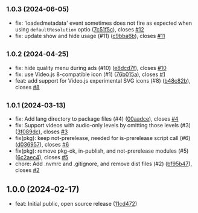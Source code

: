 ## <small>1.0.3 (2024-06-05)</small>

* fix: 'loadedmetadata' event sometimes does not fire as expected when using `defaultResolution` optio ([7c51f5c](https://github.com/videojs/videojs-contrib-quality-menu/commit/7c51f5c)), closes [#12](https://github.com/videojs/videojs-contrib-quality-menu/issues/12)
* fix: update show and hide usage (#11) ([c9bba6b](https://github.com/videojs/videojs-contrib-quality-menu/commit/c9bba6b)), closes [#11](https://github.com/videojs/videojs-contrib-quality-menu/issues/11)



## <small>1.0.2 (2024-04-25)</small>

* fix: hide quality menu during ads (#10) ([e8dcd7f](https://github.com/videojs/videojs-contrib-quality-menu/commit/e8dcd7f)), closes [#10](https://github.com/videojs/videojs-contrib-quality-menu/issues/10)
* fix: use Video.js 8-compatible icon (#1) ([76b015a](https://github.com/videojs/videojs-contrib-quality-menu/commit/76b015a)), closes [#1](https://github.com/videojs/videojs-contrib-quality-menu/issues/1)
* feat: add support for Video.js experimental SVG icons (#8) ([b48c82b](https://github.com/videojs/videojs-contrib-quality-menu/commit/b48c82b)), closes [#8](https://github.com/videojs/videojs-contrib-quality-menu/issues/8)



## <small>1.0.1 (2024-03-13)</small>

* fix: Add lang directory to package files (#4) ([00aadce](https://github.com/videojs/videojs-contrib-quality-menu/commit/00aadce)), closes [#4](https://github.com/videojs/videojs-contrib-quality-menu/issues/4)
* fix: Support videos with audio-only levels by omitting those levels (#3) ([3f089dc](https://github.com/videojs/videojs-contrib-quality-menu/commit/3f089dc)), closes [#3](https://github.com/videojs/videojs-contrib-quality-menu/issues/3)
* fix(pkg): keep not-prerelease, needed for is-prerelease script call (#6) ([d036957](https://github.com/videojs/videojs-contrib-quality-menu/commit/d036957)), closes [#6](https://github.com/videojs/videojs-contrib-quality-menu/issues/6)
* fix(pkg): remove pkg-ok, in-publish, and not-prerelease modules (#5) ([6c2aec4](https://github.com/videojs/videojs-contrib-quality-menu/commit/6c2aec4)), closes [#5](https://github.com/videojs/videojs-contrib-quality-menu/issues/5)
* chore: Add .nvmrc and .gitignore, and remove dist files (#2) ([bf95b47](https://github.com/videojs/videojs-contrib-quality-menu/commit/bf95b47)), closes [#2](https://github.com/videojs/videojs-contrib-quality-menu/issues/2)



## 1.0.0 (2024-02-17)

* feat: Initial public, open source release ([11cd472](https://github.com/videojs/videojs-contrib-quality-menu/commit/11cd472))



